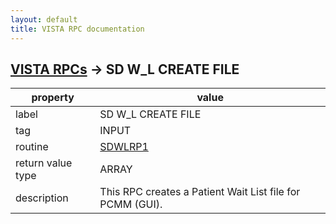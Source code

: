 ```yaml
---
layout: default
title: VISTA RPC documentation
---
```




## [VISTA RPCs](TableOfContent.md) &#8594; SD W_L CREATE FILE 

 property | value 
--- | --- 
 label | SD W_L CREATE FILE
 tag | INPUT
 routine | [SDWLRP1](http://code.osehra.org/dox/Routine_SDWLRP1_source.html)
 return value type | ARRAY
 description | This RPC creates a Patient Wait List file for PCMM (GUI).